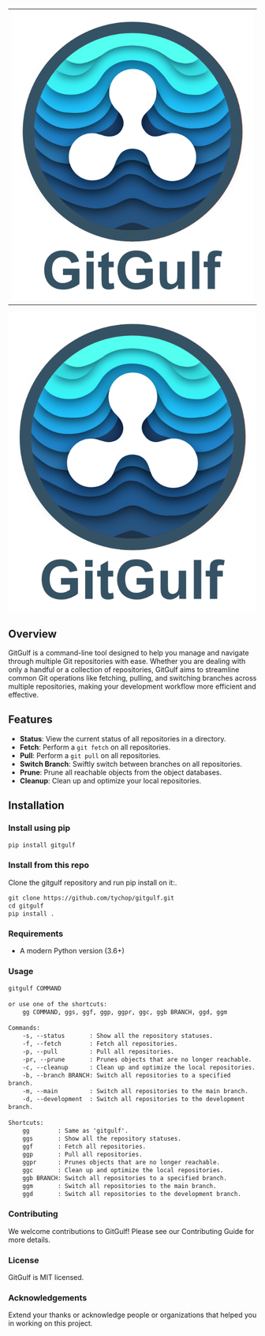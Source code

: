 <table align="center">
  <tr>
    <td align="center"><img src="img/gitgulf_640.png" alt="GitGulfLogo" width="512"></td>
  </tr>
</table>

<p align="center">
  <img src="img/gitgulf_640.png" alt="GitGulfLogo" width="512">
</p>

## Overview

GitGulf is a command-line tool designed to help you manage and navigate through multiple Git repositories with ease. Whether you are dealing with only a handful or a collection of repositories, GitGulf aims to streamline common Git operations like fetching, pulling, and switching branches across multiple repositories, making your development workflow more efficient and effective.

## Features

- **Status**: View the current status of all repositories in a directory.
- **Fetch**: Perform a `git fetch` on all repositories.
- **Pull**: Perform a `git pull` on all repositories.
- **Switch Branch**: Swiftly switch between branches on all repositories.
- **Prune**: Prune all reachable objects from the object databases.
- **Cleanup**: Clean up and optimize your local repositories.

## Installation

### Install using pip
```shell
pip install gitgulf
```

### Install from this repo
Clone the gitgulf repository and run pip install on it:.
```shell
git clone https://github.com/tychop/gitgulf.git
cd gitgulf
pip install .
```

### Requirements

- A modern Python version (3.6+)

### Usage

```
gitgulf COMMAND

or use one of the shortcuts:
    gg COMMAND, ggs, ggf, ggp, ggpr, ggc, ggb BRANCH, ggd, ggm

Commands:
    -s, --status       : Show all the repository statuses.
    -f, --fetch        : Fetch all repositories.
    -p, --pull         : Pull all repositories.
    -pr, --prune       : Prunes objects that are no longer reachable.
    -c, --cleanup      : Clean up and optimize the local repositories.
    -b, --branch BRANCH: Switch all repositories to a specified branch.
    -m, --main         : Switch all repositories to the main branch.
    -d, --development  : Switch all repositories to the development branch.

Shortcuts:
    gg        : Same as 'gitgulf'.
    ggs       : Show all the repository statuses.
    ggf       : Fetch all repositories.
    ggp       : Pull all repositories.
    ggpr      : Prunes objects that are no longer reachable.
    ggc       : Clean up and optimize the local repositories.
    ggb BRANCH: Switch all repositories to a specified branch.
    ggm       : Switch all repositories to the main branch.
    ggd       : Switch all repositories to the development branch.
```

### Contributing

We welcome contributions to GitGulf! Please see our Contributing Guide for more details.

### License

GitGulf is MIT licensed.

### Acknowledgements

Extend your thanks or acknowledge people or organizations that helped you in working on this project.
